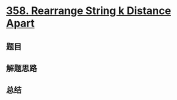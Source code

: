 # [358. Rearrange String k Distance Apart](https://leetcode.com/problems/rearrange-string-k-distance-apart/)

## 题目


## 解题思路


## 总结


